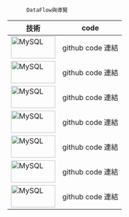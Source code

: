          
          DataFlow與導覽
          
          
|    技術   |   code    |     
| ------------- | ------------- |
| <img src="https://user-images.githubusercontent.com/97188330/156323864-9c58796a-0cd4-4417-9824-6fc6f05216b6.png" width="100" height="50" alt="MySQL"/><br/> |  github code 連結 |
| <img src="https://user-images.githubusercontent.com/97188330/156326144-e24d190b-cab3-4dbf-8c90-4a8b721f4cd2.png" width="100" height="50" alt="MySQL"/><br/>  | github code 連結  |
| <img src="https://user-images.githubusercontent.com/97188330/156326258-ddf8263c-42aa-48af-965a-1ad5c2892589.png" width="100" height="50" alt="MySQL"/><br/>  | github code 連結  |
| <img src="https://user-images.githubusercontent.com/97188330/156326588-831d464c-0e47-44c7-9e60-8670cd0bc6a5.png" width="100" height="50" alt="MySQL"/><br/>  | github code 連結  |
| <img src="https://user-images.githubusercontent.com/97188330/156326726-552516bb-2b48-48ad-ae71-70413be2e631.png" width="100" height="50" alt="MySQL"/><br/>  | github code 連結  |
| <img src="https://user-images.githubusercontent.com/97188330/156326963-59a1beaf-c15a-4fc1-bd4c-ecf7e51d126d.png" width="100" height="50" alt="MySQL"/><br/>  | github code 連結  |
| <img src="https://user-images.githubusercontent.com/97188330/156327307-cebf683a-51c2-475d-b555-7982b2a1d029.png" width="100" height="50" alt="MySQL"/><br/>  | github code 連結  |
